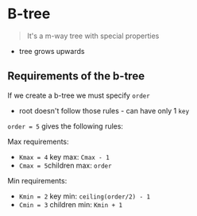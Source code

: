 # B-tree
> It's a m-way tree with special properties

- tree grows upwards

## Requirements of the b-tree
If we create a b-tree we must specify `order`
- root doesn't follow those rules - can have only 1 `key`

`order = 5` gives the following rules:

Max requirements:
- `Kmax = 4` key max: `Cmax - 1`
- `Cmax = 5`children max: `order`

Min requirements:
- `Kmin = 2` key min: `ceiling(order/2) - 1`
- `Cmin = 3` children min: `Kmin + 1`
